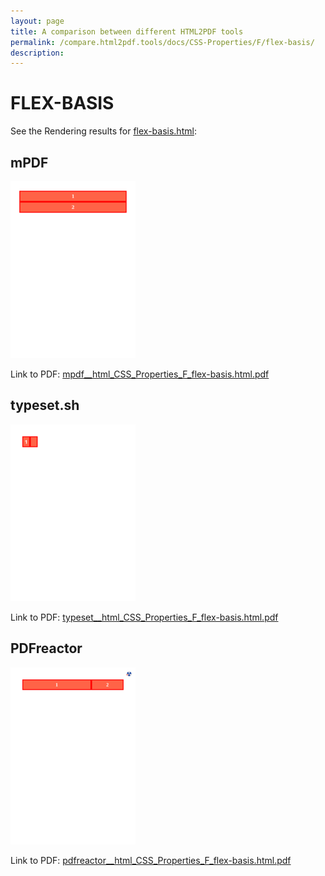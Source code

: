 ```yaml
---
layout: page
title: A comparison between different HTML2PDF tools
permalink: /compare.html2pdf.tools/docs/CSS-Properties/F/flex-basis/
description: 
---
```


# FLEX-BASIS

See the Rendering results for [flex-basis.html](/html/CSS%20Properties/F/flex-basis.html):

## mPDF
![](mpdf__html_CSS_Properties_F_flex-basis.html.png) 

Link to PDF: [mpdf__html_CSS_Properties_F_flex-basis.html.pdf](mpdf__html_CSS_Properties_F_flex-basis.html.pdf)

## typeset.sh
![](typeset__html_CSS_Properties_F_flex-basis.html.png) 

Link to PDF: [typeset__html_CSS_Properties_F_flex-basis.html.pdf](typeset__html_CSS_Properties_F_flex-basis.html.pdf)

## PDFreactor
![](pdfreactor__html_CSS_Properties_F_flex-basis.html.png) 

Link to PDF: [pdfreactor__html_CSS_Properties_F_flex-basis.html.pdf](pdfreactor__html_CSS_Properties_F_flex-basis.html.pdf)
